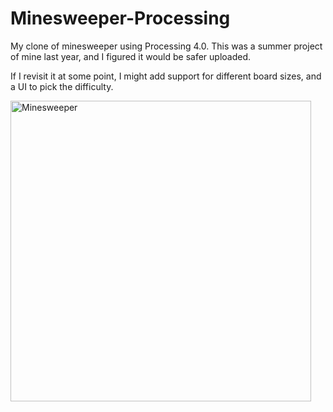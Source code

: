 # Minesweeper-Processing

My clone of minesweeper using Processing 4.0. This was a summer project of mine last year, and I figured it would be safer uploaded.

If I revisit it at some point, I might add support for different board sizes, and a UI to pick the difficulty.

<img width="481" alt="Minesweeper" src="https://user-images.githubusercontent.com/29493088/167067680-4ae2d8d1-aa9d-4077-a2e5-960ac38d0f17.PNG">
